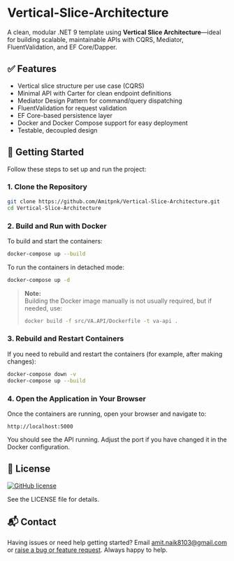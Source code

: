 # Vertical-Slice-Architecture

A clean, modular .NET 9 template using **Vertical Slice Architecture**—ideal for building scalable, maintainable APIs with CQRS, Mediator, FluentValidation, and EF Core/Dapper.

## ✅ Features

- Vertical slice structure per use case (CQRS)
- Minimal API with Carter for clean endpoint definitions
- Mediator Design Pattern for command/query dispatching
- FluentValidation for request validation
- EF Core-based persistence layer
- Docker and Docker Compose support for easy deployment
- Testable, decoupled design

## 🚀 Getting Started

Follow these steps to set up and run the project:

### 1. Clone the Repository

```bash
git clone https://github.com/Amitpnk/Vertical-Slice-Architecture.git
cd Vertical-Slice-Architecture
```

### 2. Build and Run with Docker

To build and start the containers:

```bash
docker-compose up --build
```

To run the containers in detached mode:

```bash
docker-compose up -d
```

> **Note:**  
> Building the Docker image manually is not usually required, but if needed, use:
>
> ```bash
> docker build -f src/VA.API/Dockerfile -t va-api .
> ```

### 3. Rebuild and Restart Containers

If you need to rebuild and restart the containers (for example, after making changes):

```bash
docker-compose down -v
docker-compose up --build
```

### 4. Open the Application in Your Browser

Once the containers are running, open your browser and navigate to:

```
http://localhost:5000
```

You should see the API running. Adjust the port if you have changed it in the Docker configuration.

## 📄 License

[![GitHub license](https://img.shields.io/badge/license-MIT-blue.svg)](https://github.com/Amitpnk/Vertical-Slice-Architecture/blob/main/LICENSE)

See the LICENSE file for details.

## 📬 Contact

Having issues or need help getting started? Email amit.naik8103@gmail.com or [raise a bug or feature request](https://github.com/Amitpnk/Vertical-Slice-Architecture/issues/new). Always happy to help.
